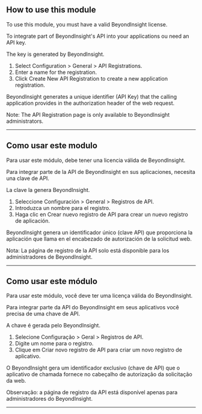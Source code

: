 
## How to use this module
To use this module, you must have a valid BeyondInsight license.

To integrate part of BeyondInsight's API into your applications ou need an API key.

The key is generated by BeyondInsight.

1. Select Configuration > General > API Registrations.
2. Enter a name for the registration.
3. Click Create New API Registration to create a new application registration.

BeyondInsight generates a unique identifier (API Key) that the calling application provides in the authorization header of the web request.

Note: The API Registration page is only available to BeyondInsight administrators.

---

## Como usar este modulo
Para usar este módulo, debe tener una licencia válida de BeyondInsight.

Para integrar parte de la API de BeyondInsight en sus aplicaciones, necesita una clave de API.

La clave la genera BeyondInsight.

1. Seleccione Configuración > General > Registros de API.
2. Introduzca un nombre para el registro.
3. Haga clic en Crear nuevo registro de API para crear un nuevo registro de aplicación.

BeyondInsight genera un identificador único (clave API) que proporciona la aplicación que llama en el encabezado de autorización de la solicitud web.

Nota: La página de registro de la API solo está disponible para los administradores de BeyondInsight.

---

## Como usar este módulo
Para usar este módulo, você deve ter uma licença válida do BeyondInsight.

Para integrar parte da API do BeyondInsight em seus aplicativos você precisa de uma chave de API.

A chave é gerada pelo BeyondInsight.

1. Selecione Configuração > Geral > Registros de API.
2. Digite um nome para o registro.
3. Clique em Criar novo registro de API para criar um novo registro de aplicativo.

O BeyondInsight gera um identificador exclusivo (chave de API) que o aplicativo de chamada fornece no cabeçalho de autorização da solicitação da web.

Observação: a página de registro da API está disponível apenas para administradores do BeyondInsight.

---